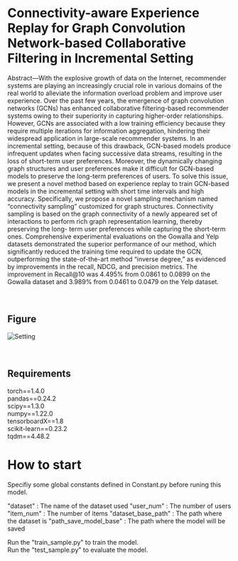 # Connectivity-aware Experience Replay for Graph Convolution Network-based Collaborative Filtering in Incremental Setting

Abstract—With the explosive growth of data on the Internet, recommender systems are playing an increasingly crucial role in various domains of the real world to alleviate the information overload problem and improve user experience. Over the past few years, the emergence of graph convolution networks (GCNs) has enhanced collaborative filtering-based recommender systems owing to their superiority in capturing higher-order relationships. However, GCNs are associated with a low training efficiency because they require multiple iterations for information aggregation, hindering their widespread application in large-scale recommender systems. In an incremental setting, because of this drawback, GCN-based models produce infrequent updates when facing successive data streams, resulting in the loss of short-term user preferences. Moreover, the dynamically changing graph structures and user preferences make it difficult for GCN-based models to preserve the long-term preferences of users. To solve this issue, we present a novel method based on experience replay to train GCN-based models in the incremental setting with short time intervals and high accuracy. Specifically, we propose a novel sampling mechanism named “connectivity sampling” customized for graph structures. Connectivity sampling is based on the graph connectivity of a newly appeared set of interactions to perform rich graph representation learning, thereby preserving the long- term user preferences while capturing the short-term ones. Comprehensive experimental evaluations on the Gowalla and Yelp datasets demonstrated the superior performance of our method, which significantly reduced the training time required to update the GCN, outperforming the state-of-the-art method “inverse degree,” as evidenced by improvements in the recall, NDCG, and precision metrics. The improvement in Recall@10 was 4.495% from 0.0861 to 0.0899 on the Gowalla dataset and 3.989% from 0.0461 to 0.0479 on the Yelp dataset.
<br>
<br>
<br>

## Figure
![Setting](https://github.com/FANXIN-Gmail/mini-Train/assets/70795543/dfb9bf10-c193-4ae4-bcdc-1516972a7879)
<br><br><br>

## Requirements
torch==1.4.0 <br>
pandas==0.24.2 <br>
scipy==1.3.0 <br>
numpy==1.22.0 <br>
tensorboardX==1.8 <br>
scikit-learn==0.23.2 <br>
tqdm==4.48.2 <br>

# How to start

Specifiy some global constants defined in Constant.py before runing this model. <br>

"dataset" : The name of the dataset used
"user_num" : The number of users
"item_num" : The number of items
"dataset_base_path" : The path where the dataset is
"path_save_model_base" : The path where the model will be saved

Run the "train_sample.py" to train the model. <br>
Run the "test_sample.py" to evaluate the model. <br>

